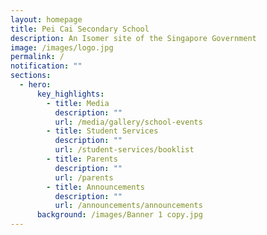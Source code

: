```yaml
---
layout: homepage
title: Pei Cai Secondary School
description: An Isomer site of the Singapore Government
image: /images/logo.jpg
permalink: /
notification: ""
sections:
  - hero:
      key_highlights:
        - title: Media
          description: ""
          url: /media/gallery/school-events
        - title: Student Services
          description: ""
          url: /student-services/booklist
        - title: Parents
          description: ""
          url: /parents
        - title: Announcements
          description: ""
          url: /announcements/announcements
      background: /images/Banner 1 copy.jpg
---
```

